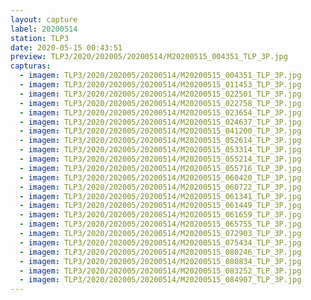 ```yaml
---
layout: capture
label: 20200514
station: TLP3
date: 2020-05-15 00:43:51
preview: TLP3/2020/202005/20200514/M20200515_004351_TLP_3P.jpg
capturas:
  - imagem: TLP3/2020/202005/20200514/M20200515_004351_TLP_3P.jpg
  - imagem: TLP3/2020/202005/20200514/M20200515_011453_TLP_3P.jpg
  - imagem: TLP3/2020/202005/20200514/M20200515_022501_TLP_3P.jpg
  - imagem: TLP3/2020/202005/20200514/M20200515_022758_TLP_3P.jpg
  - imagem: TLP3/2020/202005/20200514/M20200515_023654_TLP_3P.jpg
  - imagem: TLP3/2020/202005/20200514/M20200515_024637_TLP_3P.jpg
  - imagem: TLP3/2020/202005/20200514/M20200515_041200_TLP_3P.jpg
  - imagem: TLP3/2020/202005/20200514/M20200515_052614_TLP_3P.jpg
  - imagem: TLP3/2020/202005/20200514/M20200515_053314_TLP_3P.jpg
  - imagem: TLP3/2020/202005/20200514/M20200515_055214_TLP_3P.jpg
  - imagem: TLP3/2020/202005/20200514/M20200515_055716_TLP_3P.jpg
  - imagem: TLP3/2020/202005/20200514/M20200515_060420_TLP_3P.jpg
  - imagem: TLP3/2020/202005/20200514/M20200515_060722_TLP_3P.jpg
  - imagem: TLP3/2020/202005/20200514/M20200515_061341_TLP_3P.jpg
  - imagem: TLP3/2020/202005/20200514/M20200515_061449_TLP_3P.jpg
  - imagem: TLP3/2020/202005/20200514/M20200515_061659_TLP_3P.jpg
  - imagem: TLP3/2020/202005/20200514/M20200515_065755_TLP_3P.jpg
  - imagem: TLP3/2020/202005/20200514/M20200515_072903_TLP_3P.jpg
  - imagem: TLP3/2020/202005/20200514/M20200515_075434_TLP_3P.jpg
  - imagem: TLP3/2020/202005/20200514/M20200515_080246_TLP_3P.jpg
  - imagem: TLP3/2020/202005/20200514/M20200515_080834_TLP_3P.jpg
  - imagem: TLP3/2020/202005/20200514/M20200515_083252_TLP_3P.jpg
  - imagem: TLP3/2020/202005/20200514/M20200515_084907_TLP_3P.jpg
---
```

